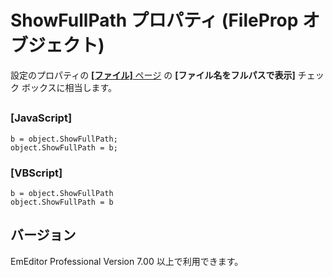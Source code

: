 # ShowFullPath プロパティ (FileProp オブジェクト)

設定のプロパティの [**\[ファイル\]** ページ](../../dlg/properties/file/index) の **\[ファイル名をフルパスで表示\]** チェック ボックスに相当します。

## 

### \[JavaScript\]

```
b = object.ShowFullPath;
object.ShowFullPath = b;
```

### \[VBScript\]

```
b = object.ShowFullPath
object.ShowFullPath = b
```

## バージョン

EmEditor Professional Version 7.00 以上で利用できます。
